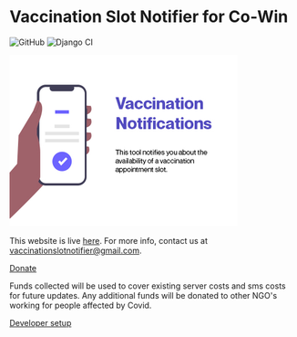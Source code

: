 # Vaccination Slot Notifier for Co-Win

![GitHub](https://img.shields.io/github/license/Beta-Persei/vaccination-slot-notifier) ![Django CI](https://github.com/abbasidaniyal/PlasmaHelp/workflows/Django%20CI/badge.svg?branch=develop)

![Vaccine-Slot-Notifier](https://raw.githubusercontent.com/Beta-Persei/vaccination-slot-notifier/master/static/img/ogp.jpg)

This website is live [here](http://vaccination-slot-notifier.abbasidaniyal.com/). For more info, contact us at vaccinationslotnotifier@gmail.com.

[Donate](http://instamojo.com/@abbasidaniyal)

Funds collected will be used to cover existing server costs and sms costs for future updates. Any additional funds will be donated to other NGO's working for people affected by Covid.

[Developer setup](./DEVELOPERS.md)